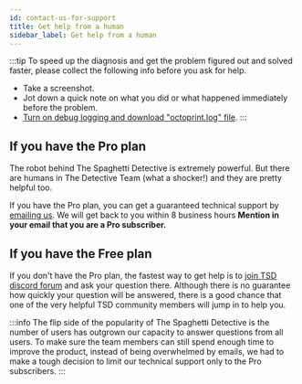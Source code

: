 ```yaml
---
id: contact-us-for-support
title: Get help from a human
sidebar_label: Get help from a human
---
```


:::tip
To speed up the diagnosis and get the problem figured out and solved faster, please collect the following info before you ask for help.
* Take a screenshot.
* Jot down a quick note on what you did or what happened immediately before the problem.
* [Turn on debug logging and download "octoprint.log" file](/docs/user-guides/turn-on-debug-logging).
:::

## If you have the Pro plan

The robot behind The Spaghetti Detective is extremely powerful. But there are humans in The Detective Team (what a shocker!) and  they are pretty helpful too.

If you have the Pro plan, you can get a guaranteed technical support by [emailing us](mailto:support@obico.io). We will get back to you within 8 business hours **Mention in your email that you are a Pro subscriber.**

## If you have the Free plan

If you don't have the Pro plan, the fastest way to get help is to [join TSD discord forum](https://obico.io/discord) and ask your question there. Although there is no guarantee how quickly your question will be answered, there is a good chance that one of the very helpful TSD community members will jump in to help you.

:::info
The flip side of the popularity of The Spaghetti Detective is the number of users has outgrown our capacity to answer questions from all users. To make sure the team members can still spend enough time to improve the product, instead of being overwhelmed by emails, we had to make a tough decision to limit our technical support only to the Pro subscribers.
:::